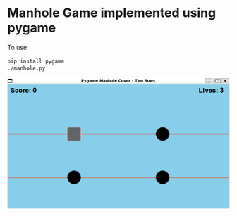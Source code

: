 # Manhole Game implemented using pygame

To use:

```
pip install pygame
./manhole.py
```

![screenshot](images/manhole.png)
